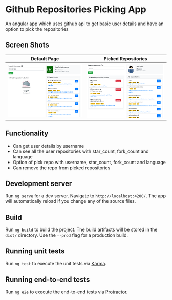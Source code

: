 # Github Repositories Picking App

An angular app which uses github api to get basic user details and have an option to pick the repositories

## Screen Shots
| Default Page | Picked Repositories |
| -------|--------------|
| <img src="./src/assets/img/ScreenShots/Default_page.PNG" width="300"> | <img src="./src/assets/img/ScreenShots/picked_repos.PNG" width="300"> |

## Functionality
* Can get user details by username
* Can see all the user repositories with star_count, fork_count and language
* Option of pick repo with username, star_count, fork_count and language
* Can remove the repo from picked repositories

## Development server

Run `ng serve` for a dev server. Navigate to `http://localhost:4200/`. The app will automatically reload if you change any of the source files.

## Build

Run `ng build` to build the project. The build artifacts will be stored in the `dist/` directory. Use the `--prod` flag for a production build.

## Running unit tests

Run `ng test` to execute the unit tests via [Karma](https://karma-runner.github.io).

## Running end-to-end tests

Run `ng e2e` to execute the end-to-end tests via [Protractor](http://www.protractortest.org/).
